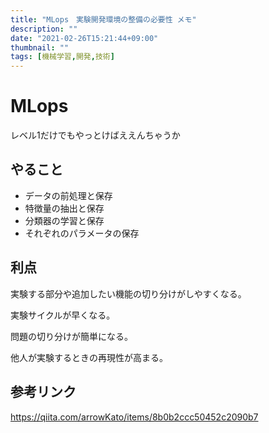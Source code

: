 ```yaml
---
title: "MLops　実験開発環境の整備の必要性 メモ"
description: ""
date: "2021-02-26T15:21:44+09:00"
thumbnail: ""
tags: [機械学習,開発,技術]
---
```

# MLops
レベル1だけでもやっとけばええんちゃうか

## やること

- データの前処理と保存
- 特徴量の抽出と保存
- 分類器の学習と保存
- それぞれのパラメータの保存

## 利点

実験する部分や追加したい機能の切り分けがしやすくなる。

実験サイクルが早くなる。

問題の切り分けが簡単になる。

他人が実験するときの再現性が高まる。


## 参考リンク
https://qiita.com/arrowKato/items/8b0b2ccc50452c2090b7

